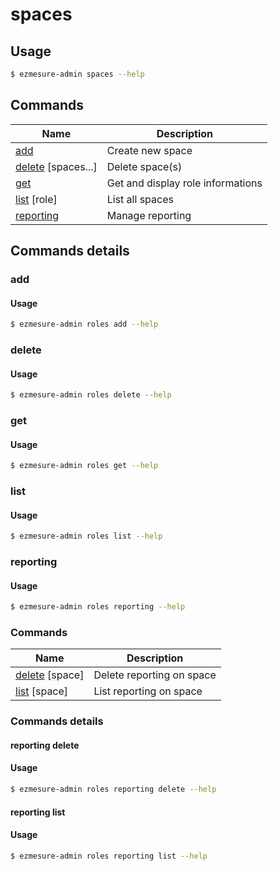 # spaces

## Usage

```bash
$ ezmesure-admin spaces --help
```

## Commands

| Name | Description |
| --- | --- |
| [add](#add) <space> | Create new space |
| [delete](#delete) [spaces...] | Delete space(s) |
| [get](#get) <space> | Get and display role informations |
| [list](#list) [role] | List all spaces |
| [reporting](#reporting) <command> | Manage reporting |

## Commands details

### add

#### Usage
```bash
$ ezmesure-admin roles add --help
```

### delete

#### Usage
```bash
$ ezmesure-admin roles delete --help
```

### get

#### Usage
```bash
$ ezmesure-admin roles get --help
```

### list

#### Usage
```bash
$ ezmesure-admin roles list --help
```

### reporting

#### Usage
```bash
$ ezmesure-admin roles reporting --help
```

### Commands

| Name | Description |
| --- | --- |
| [delete](#delete) [space] | Delete reporting on space |
| [list](#list) [space] | List reporting on space |

### Commands details

#### reporting delete

#### Usage
```bash
$ ezmesure-admin roles reporting delete --help
```

#### reporting list

#### Usage
```bash
$ ezmesure-admin roles reporting list --help
```